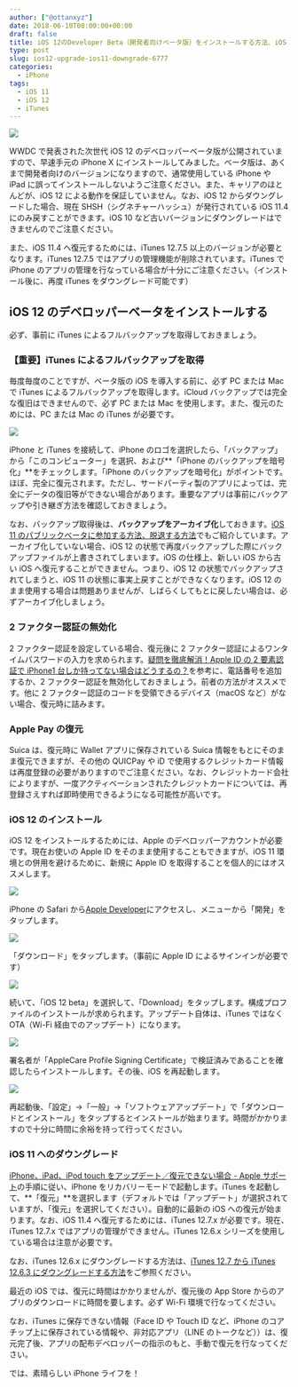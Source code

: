 ```yaml
---
author: ["@ottanxyz"]
date: 2018-06-10T00:00:00+00:00
draft: false
title: iOS 12のDeveloper Beta（開発者向けベータ版）をインストールする方法、iOS 11に復元する方法
type: post
slug: ios12-upgrade-ios11-downgrade-6777
categories:
  - iPhone
tags:
  - iOS 11
  - iOS 12
  - iTunes
---
```


![](180610-5b1d088e204cd.jpg)

WWDC で発表された次世代 iOS 12 のデベロッパーベータ版が公開されていますので、早速手元の iPhone X にインストールしてみました。ベータ版は、あくまで開発者向けのバージョンになりますので、通常使用している iPhone や iPad に誤ってインストールしないようご注意ください。また、キャリアのほとんどが、iOS 12 による動作を保証していません。なお、iOS 12 からダウングレードした場合、現在 SHSH（シグネチャーハッシュ）が発行されている iOS 11.4 にのみ戻すことができます。iOS 10 など古いバージョンにダウングレードはできませんのでご注意ください。

また、iOS 11.4 へ復元するためには、iTunes 12.7.5 以上のバージョンが必要となります。iTunes 12.7.5 ではアプリの管理機能が削除されています。iTunes で iPhone のアプリの管理を行なっている場合が十分にご注意ください。（インストール後に、再度 iTunes をダウングレード可能です）

## iOS 12 のデベロッパーベータをインストールする

必ず、事前に iTunes によるフルバックアップを取得しておきましょう。

### 【重要】iTunes によるフルバックアップを取得

毎度毎度のことですが、ベータ版の iOS を導入する前に、必ず PC または Mac で iTunes によるフルバックアップを取得します。iCloud バックアップでは完全な復旧はできませんので、必ず PC または Mac を使用します。また、復元のためには、PC または Mac の iTunes が必要です。

![](180610-5b1d07e693595.png)

iPhone と iTunes を接続して、iPhone のロゴを選択したら、「バックアップ」から「このコンピューター」を選択、および**「iPhone のバックアップを暗号化」**をチェックします。「iPhone のバックアップを暗号化」がポイントです。ほぼ、完全に復元されます。ただし、サードパーティ製のアプリによっては、完全にデータの復旧等ができない場合があります。重要なアプリは事前にバックアップや引き継ぎ方法を確認しておきましょう。

なお、バックアップ取得後は、**バックアップをアーカイブ化**しておきます。[iOS 11 のパブリックベータに参加する方法、脱退する方法](/posts/2017/06/ios-public-beta-5940/)でもご紹介しています。アーカイブ化していない場合、iOS 12 の状態で再度バックアップした際にバックアップファイルが上書きされてしまいます。iOS の仕様上、新しい iOS から古い iOS へ復元することができません。つまり、iOS 12 の状態でバックアップされてしまうと、iOS 11 の状態に事実上戻すことができなくなります。iOS 12 のまま使用する場合は問題ありませんが、しばらくしてもとに戻したい場合は、必ずアーカイブ化しましょう。

### 2 ファクター認証の無効化

2 ファクター認証を設定している場合、復元後に 2 ファクター認証によるワンタイムパスワードの入力を求められます。[疑問を徹底解消！Apple ID の 2 要素認証で iPhone1 台しか持ってない場合はどうするの？](/posts/2017/06/appleid-two-factor-5929/)を参考に、電話番号を追加するか、2 ファクター認証を無効化しておきましょう。前者の方法がオススメです。他に 2 ファクター認証のコードを受領できるデバイス（macOS など）がない場合、復元時に詰みます。

### Apple Pay の復元

Suica は、復元時に Wallet アプリに保存されている Suica 情報をもとにそのまま復元できますが、その他の QUICPay や iD で使用するクレジットカード情報は再度登録の必要がありますのでご注意ください。なお、クレジットカード会社によりますが、一度アクティベーションされたクレジットカードについては、再登録さえすれば即時使用できるようになる可能性が高いです。

### iOS 12 のインストール

iOS 12 をインストールするためには、Apple のデベロッパーアカウントが必要です。現在お使いの Apple ID をそのまま使用することもできますが、iOS 11 環境との併用を避けるために、新規に Apple ID を取得することを個人的にはオススメします。

![](180610-5b1d083d35a2b.jpg)

iPhone の Safari から[Apple Developer](https://developer.apple.com/)にアクセスし、メニューから「開発」をタップします。

![](180610-5b1d0847565d8.jpg)

「ダウンロード」をタップします。（事前に Apple ID によるサインインが必要です）

![](180610-5b1d08535b271.jpg)

続いて、「iOS 12 beta」を選択して、「Download」をタップします。構成プロファイルのインストールが求められます。アップデート自体は、iTunes ではなく OTA（Wi-Fi 経由でのアップデート）になります。

![](180610-5b1d085a17c48.jpg)

署名者が「AppleCare Profile Signing Certificate」で検証済みであることを確認したらインストールします。その後、iOS を再起動します。

![](180610-5b1d086d4e38f.jpg)

再起動後、「設定」→「一般」→「ソフトウェアアップデート」で「ダウンロードとインストール」をタップするとインストールが始まります。時間がかかりますので十分に時間に余裕を持って行ってください。

### iOS 11 へのダウングレード

[iPhone、iPad、iPod touch をアップデート／復元できない場合 - Apple サポート](https://support.apple.com/ja-jp/HT201263)の手順に従い、iPhone をリカバリーモードで起動します。iTunes を起動して、**「復元」**を選択します（デフォルトでは「アップデート」が選択されていますが、「復元」を選択してください）。自動的に最新の iOS への復元が始まります。なお、iOS 11.4 へ復元するためには、iTunes 12.7.x が必要です。現在、iTunes 12.7.x ではアプリの管理ができません。iTunes 12.6.x シリーズを使用している場合は注意が必要です。

なお、iTunes 12.6.x にダウングレードする方法は、[iTunes 12.7 から iTunes 12.6.3 にダウングレードする方法](/posts/2017/10/itunes-from-12-7-to-12-6-3-6180/)をご参照ください。

最近の iOS では、復元に時間はかかりませんが、復元後の App Store からのアプリのダウンロードに時間を要します。必ず Wi-Fi 環境で行なってください。

なお、iTunes に保存できない情報（Face ID や Touch ID など、iPhone のコアチップ上に保存されている情報や、非対応アプリ（LINE のトークなど））は、復元完了後、アプリの配布デベロッパーの指示のもと、手動で復元を行なってください。

では、素晴らしい iPhone ライフを！
